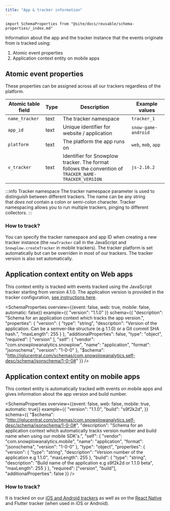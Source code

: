 ```yaml
---
title: "App & tracker information"
---
```


```mdx-code-block
import SchemaProperties from "@site/docs/reusable/schema-properties/_index.md"
```

Information about the app and the tracker instance that the events originate from is tracked using:

1. Atomic event properties
2. Application context entity on mobile apps

## Atomic event properties

These properties can be assigned across all our trackers regardless of the platform.

Atomic table field | Type | Description | Example values
---|---|---|---
`name_tracker` | text | The tracker namespace | `tracker_1`
`app_id` | text | Unique identifier for website / application | `snow-game-android`
`platform` | text | The platform the app runs on | `web`, `mob`, `app`
`v_tracker` | text | Identifier for Snowplow tracker. The format follows the convention of `TRACKER_NAME-TRACKER_VERSION` | `js-2.16.2`

:::info Tracker namespace
The tracker namespace parameter is used to distinguish between different trackers. The name can be any string that _does not_ contain a colon or semi-colon character. Tracker namespacing allows you to run multiple trackers, pinging to different collectors.
:::

### How to track?

You can specify the tracker namespace and app ID when creating a new tracker instance (the `newTracker` call in the JavaScript and `Snowplow.createTracker` in mobile trackers).
The tracker platform is set automatically but can be overriden in most of our trackers.
The tracker version is also set automatically.

## Application context entity on Web apps

This context entity is tracked with events tracked using the JavaScript tracker starting from version 4.1.0.
The application version is provided in the tracker configuration, [see instructions here](/docs/collecting-data/collecting-from-own-applications/javascript-trackers/web-tracker/tracking-events/index.md#setting-application-version).

<SchemaProperties
  overview={{event: false, web: true, mobile: false, automatic: false}}
  example={{
    "version": "1.1.0"
  }}
  schema={{ "description": "Schema for an application context which tracks the app version.", "properties": { "version": { "type": "string", "description": "Version of the application. Can be a semver-like structure (e.g 1.1.0) or a Git commit SHA hash.", "maxLength": 255 } }, "additionalProperties": false, "type": "object", "required": [ "version" ], "self": { "vendor": "com.snowplowanalytics.snowplow", "name": "application", "format": "jsonschema", "version": "1-0-0" }, "$schema": "http://iglucentral.com/schemas/com.snowplowanalytics.self-desc/schema/jsonschema/1-0-0#" }} />


## Application context entity on mobile apps

This context entity is automatically tracked with events on mobile apps and gives information about the app version and build number.

<SchemaProperties
  overview={{event: false, web: false, mobile: true, automatic: true}}
  example={{
    "version": "1.1.0",
    "build": "s9f2k2d",
  }}
  schema={{ "$schema": "http://iglucentral.com/schemas/com.snowplowanalytics.self-desc/schema/jsonschema/1-0-0#", "description": "Schema for an application context which automatically tracks version number and build name when using our mobile SDK's.", "self": { "vendor": "com.snowplowanalytics.mobile", "name": "application", "format": "jsonschema", "version": "1-0-0" }, "type": "object", "properties": { "version": { "type": "string", "description": "Version number of the application e.g 1.1.0", "maxLength": 255 }, "build": { "type": "string", "description": "Build name of the application e.g s9f2k2d or 1.1.0 beta", "maxLength": 255 } }, "required": ["version", "build"], "additionalProperties": false }} />

### How to track?

It is tracked on our [iOS and Android trackers](/docs/collecting-data/collecting-from-own-applications/mobile-trackers/tracking-events/platform-and-application-context/index.md#application-context) as well as on the [React Native](/docs/collecting-data/collecting-from-own-applications/react-native-tracker/tracking-events/platform-and-application-context/index.md#application-context) and Flutter tracker (when used in iOS or Android).
